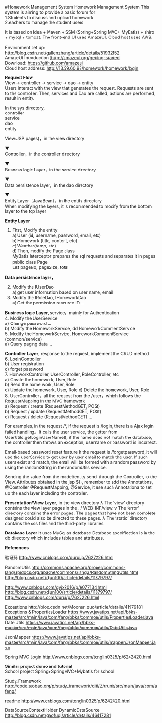 #Homework Management System
Homework Management System
This system is aiming to provide a basic forum for
<br>	1.Students to discuss and upload homework
<br>	2.eachers to manage the student users

It is based on Idea + Maven + SSM (Spring+Spring MVC+ MyBatis) + shiro + mysql + tomcat. The front-end UI uses AmazeUI. Cloud host uses AWS.
<br><br>	Environment set up: http://blog.csdn.net/gallenzhang/article/details/51932152
<br>	AmazeUI Introduction (http://amazeui.org/getting-started
<br>	Download: https://github.com/amazeui
<br>	Cloud host address: http://13.59.60.98/homework/homework/login


**Request Flow**
<br>View    ->   controller   ->   service   ->   dao    ->   entity
	<br>Users interact with the view that generates the request. Requests are sent to the controller. Then, services and Dao are called, actions are performed, result in entity.

In the sys directory,<br>controller<br>service<br>dao<br>entity


View(JSP pages)，in the view directory

▼
<br>Controller，in the controller directory

▼
<br>Busness logic Layer，in the service directory

▼
<br>Data persistence layer，in the dao directory

▼
<br>Entity Layer（JavaBean），in the entity directory
 
<br>When modifying the layers, it is recommended to modify from the bottom layer to the top layer

**Entity Layer**
1.	First, Modify the entity
<br>a)	User (id, username, password, email, etc)
<br>b)	Homework (title, content, etc)
<br>c)	Weather(temp, etc)
…		
d)	Then, modify the Page class
<br>MyBatis Interceptor prepares the sql requests and separates it in pages
public class Page<T>
　　　　			<br>List<T> pageNo, pageSize, total

**Data persistence layer，**

2.	Modify the IUserDao
<br>a)	get user information based on user name, email
3.	Modify the IRoleDao, IHomeworkDao
<br>a)	Get the permission resource ID
...

**Business logic Layer**, service，mainly for Authentication
<br>4.	Modify the UserService
<br>a)	Change password …
<br>b)	Modify the HomeworkService, dd HomeworkCommentService
<br>5.	Modify the HomeworkService, HomeworkCommentService (common/service)
<br>a)	Query paging data 
…

**Controller Layer**, response to the request, implement the CRUD method
<br>6.	LoginController
        <br>b)	User registration
<br>c)	forget password
<br>7.	HomworkController, UserController, RoleController, etc
<br>a)	Create the homework, User, Role
<br>b)	Read the home work, User, Role
<br>c)	Update the homework, User, Role
d)	Delete the homework, User, Role
<br>8.	UserController，all the request from the /user，which follows the RequestMapping in the MVC framework
<br>a)	Request / create (RequestMethodGET, POSt)
<br>b)	Request / update (RequestMethodGET, POSt)
<br>c)	Request / delete (RequestMethodGET)
…
<br>

For examples, in the request /*, if the request is /login, there is a Ajax login failed  handling。It calls the user service, the getter from UserUtils.getLoginUserName(), if the name does not match the database, the controller then throws an exception, username or password is incorrect.
	
Email-based password reset feature 
If the request is /forgetpassword, it will use the userService to get user by user email to match the user. If such users exist and match, the email will be formed with a random password by using the randomString in the randomUtils service.
 
Sending the value from the model/entity send, through the Controller, to the View. Attributes obtained in the jsp ${}, remember to add the Annotations, @Controller @RequestMapping, @Service, it use such Annotationa to set up the each layer including the controller.
　　　　
 

**Presentation/View Layer**, in the view directory
λ	The ‘view’ directory contains the view layer pages in the ../ WEB-INF/view.
ν	The ‘error’ directory contains the error pages. The pages that have not been complete designed could also be directed to these pages.
λ	The ‘static’ directory contains the css files and the third-party libraries

**Database Layer**
It uses MySql as database
	Database specification is in the db directory which includes tables and attributes.





**References**

验证码
http://www.cnblogs.com/durui/p/7627226.html

RandomUtils
http://commons.apache.org/proper/commons-lang/apidocs/org/apache/commons/lang3/RandomStringUtils.html
http://blog.csdn.net/djun100/article/details/11879797/

http://www.cnblogs.com/gyjx2016/p/6077134.html
http://blog.csdn.net/djun100/article/details/11879797/
http://www.cnblogs.com/durui/p/7627226.html


Exceptions
http://blog.csdn.net/Mooner_guo/article/details/41979181
Exceptions & PropertiesLoader
https://www.javatips.net/api/bbks-master/src/main/java/com/fang/bbks/common/utils/PropertiesLoader.java
Date Utils
https://www.javatips.net/api/bbks-master/src/main/java/com/fang/bbks/common/utils/DateUtils.java

JsonMapper
https://www.javatips.net/api/bbks-master/src/main/java/com/fang/bbks/common/utils/mapper/JsonMapper.java

Spring MVC Login
http://www.cnblogs.com/tonglin0325/p/6242420.html

**Similar project demo and tutorial**
<br>
School project
Spring+SpringMVC+Mybatis for school

Study_Framework
http://code.taobao.org/p/study_framework/diff/2/trunk/src/main/java/com/afeng/

readme
http://www.cnblogs.com/tonglin0325/p/6242420.html

DataSourceContextHolder
DynamicDataSource
http://blog.csdn.net/gaofuqi/article/details/46417281